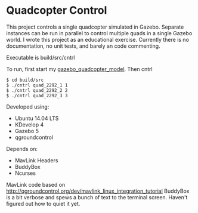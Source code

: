 # Quadcopter Control

This project controls a single quadcopter simulated in Gazebo.
Separate instances can be run in parallel to control multiple quads in a single Gazebo world.
I wrote this project as an educational exercise.
Currently there is no documentation, no unit tests, and barely an code commenting.

Executable is build/src/cntrl

To run, first start my [gazebo_quadcopter_model](https://github.com/mattprompt/gazebo_quadcopter_model).
Then cntrl <model name> <model number>
```
$ cd build/src
$ ./cntrl quad_2292_1 1
$ ./cntrl quad_2292_2 2
$ ./cntrl quad_2292_3 3
```
Developed using:
- Ubuntu 14.04 LTS
- KDevelop 4
- Gazebo 5
- qgroundcontrol

Depends on:
- MavLink Headers
- BuddyBox
- Ncurses

MavLink code based on http://qgroundcontrol.org/dev/mavlink_linux_integration_tutorial
BuddyBox is a bit verbose and spews a bunch of text to the terminal screen. 
Haven't figured out how to quiet it yet.




